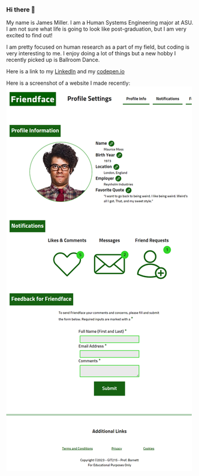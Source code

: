 ### Hi there 👋

My name is James Miller. I am a Human Systems Engineering major at ASU. I am not sure what life is going to look like post-graduation, but I am very excited to find out!

I am pretty focused on human research as a part of my field, but coding is very interesting to me. I enjoy doing a lot of things but a new hobby I recently picked up is Ballroom Dance.

Here is a link to my [LinkedIn](https://www.linkedin.com/in/james-miller-b87317287/)
and my [codepen.io](https://codepen.io/jmill191)

Here is a screenshot of a website I made recently:
![webpage for Friendface with a header main and footer and three sections in the main](images/webpage.png)
<!--
**jmill191/jmill191** is a ✨ _special_ ✨ repository because its `README.md` (this file) appears on your GitHub profile.

Here are some ideas to get you started:

- 🔭 I’m currently working on ...
- 🌱 I’m currently learning ...
- 👯 I’m looking to collaborate on ...
- 🤔 I’m looking for help with ...
- 💬 Ask me about ...
- 📫 How to reach me: ...
- 😄 Pronouns: ...
- ⚡ Fun fact: ...
-->


